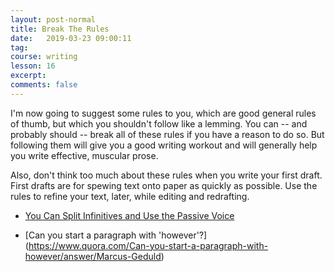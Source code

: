 ```yaml
---
layout: post-normal
title: Break The Rules
date:   2019-03-23 09:00:11
tag:
course: writing
lesson: 16
excerpt:
comments: false
---
```


I'm now going to suggest some rules to you, which are good general rules of thumb, but which you shouldn't follow like a lemming. You can -- and probably should -- break all of these rules if you have a reason to do so. But following them will give you a good writing workout and will generally help you write effective, muscular prose.

Also, don't think too much about these rules when you write your first draft. First drafts are for spewing text onto paper as quickly as possible. Use the rules to refine your text, later, while editing and redrafting.



- [You Can Split Infinitives and Use the Passive Voice](https://www.motherjones.com/environment/2014/10/inquiring-minds-steven-pinker-style-bogus-grammar-rules/?google_editors_picks=true
)

- [Can you start a paragraph with 'however'?]
(https://www.quora.com/Can-you-start-a-paragraph-with-however/answer/Marcus-Geduld)
